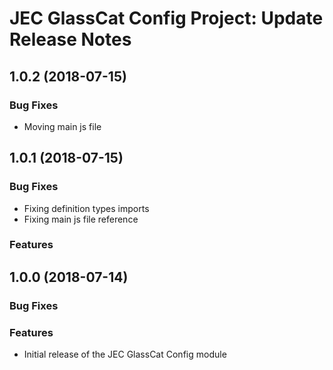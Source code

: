# JEC GlassCat Config Project: Update Release Notes

<a name="jec-glasscat-config-1.0.2"></a>
## **1.0.2** (2018-07-15)

### Bug Fixes

- Moving main js file

<a name="jec-glasscat-config-1.0.1"></a>
## **1.0.1** (2018-07-15)

### Bug Fixes

- Fixing definition types imports
- Fixing main js file reference

### Features

<a name="jec-glasscat-config-1.0.0"></a>
## **1.0.0** (2018-07-14)

### Bug Fixes

### Features

- Initial release of the JEC GlassCat Config module